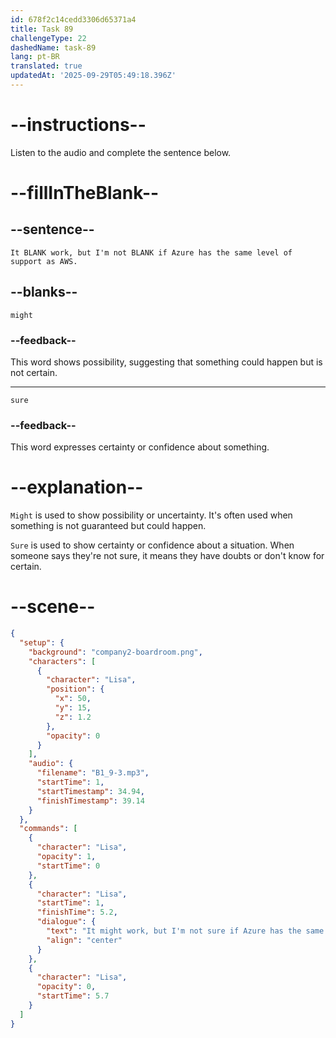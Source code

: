 ```yaml
---
id: 678f2c14cedd3306d65371a4
title: Task 89
challengeType: 22
dashedName: task-89
lang: pt-BR
translated: true
updatedAt: '2025-09-29T05:49:18.396Z'
---
```


<!-- (audio) Lisa: It might work, but I'm not sure if Azure has the same level of support as AWS. -->

# --instructions--

Listen to the audio and complete the sentence below.

# --fillInTheBlank--

## --sentence--

`It BLANK work, but I'm not BLANK if Azure has the same level of support as AWS.`

## --blanks--

`might`

### --feedback--

This word shows possibility, suggesting that something could happen but is not certain.

---

`sure`

### --feedback--

This word expresses certainty or confidence about something.

# --explanation--

`Might` is used to show possibility or uncertainty. It's often used when something is not guaranteed but could happen.

`Sure` is used to show certainty or confidence about a situation. When someone says they're not sure, it means they have doubts or don't know for certain.

# --scene--

```json
{
  "setup": {
    "background": "company2-boardroom.png",
    "characters": [
      {
        "character": "Lisa",
        "position": {
          "x": 50,
          "y": 15,
          "z": 1.2
        },
        "opacity": 0
      }
    ],
    "audio": {
      "filename": "B1_9-3.mp3",
      "startTime": 1,
      "startTimestamp": 34.94,
      "finishTimestamp": 39.14
    }
  },
  "commands": [
    {
      "character": "Lisa",
      "opacity": 1,
      "startTime": 0
    },
    {
      "character": "Lisa",
      "startTime": 1,
      "finishTime": 5.2,
      "dialogue": {
        "text": "It might work, but I'm not sure if Azure has the same level of support as AWS.",
        "align": "center"
      }
    },
    {
      "character": "Lisa",
      "opacity": 0,
      "startTime": 5.7
    }
  ]
}
```
